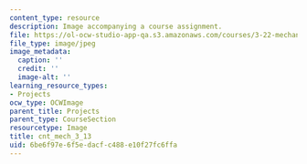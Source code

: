 ```yaml
---
content_type: resource
description: Image accompanying a course assignment.
file: https://ol-ocw-studio-app-qa.s3.amazonaws.com/courses/3-22-mechanical-behavior-of-materials-spring-2008/6be6f97e6f5edacfc488e10f27fc6ffa_cnt_mech_3_13.jpg
file_type: image/jpeg
image_metadata:
  caption: ''
  credit: ''
  image-alt: ''
learning_resource_types:
- Projects
ocw_type: OCWImage
parent_title: Projects
parent_type: CourseSection
resourcetype: Image
title: cnt_mech_3_13
uid: 6be6f97e-6f5e-dacf-c488-e10f27fc6ffa
---
```

